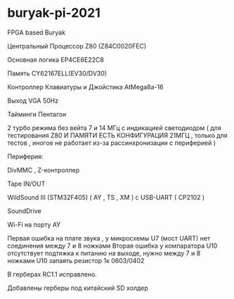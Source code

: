 # buryak-pi-2021
FPGA based Buryak

  Центральный Процессор Z80 (Z84C0020FEC)
  
  Основная логика EP4CE6E22C8
  
  Память CY62167ELL(EV30/DV30)
  
  Контроллер Клавиатуры и Джойстика AtMega8a-16
  
  Выход VGA 50Hz
  
  Тайминги Пентагон

  2 турбо режима без вейта 7 и 14 МГц с индикацией светодиодом ( для тестирования Z80 И ПАМЯТИ ЕСТЬ КОНФИГУРАЦИЯ 21МГЦ , только для тестов , иногое не работает из-за рассинхронизации с периферией )
  
Периферия:

  DivMMC , Z-контроллер
  
  Tape IN/OUT
  
  WildSound III (STM32F405) ( AY , TS , XM ) с USB-UART ( CP2102 )
  
  SoundDrive
  
  Wi-Fi на порту AY
  
  


Первая ошибка на плате звука , у микросхемы U7 (мост UART) нет соединения между 7 и 8 ножками
Вторая ошибка у компаратора U10 отсутствует подтяжка к питанию на выходе, нужно между 7 и 8 ножками U10 запаять резистор 1к 0603/0402

В герберах RC1.1 исправлено.

Добавлены герберы под китайский SD холдер
